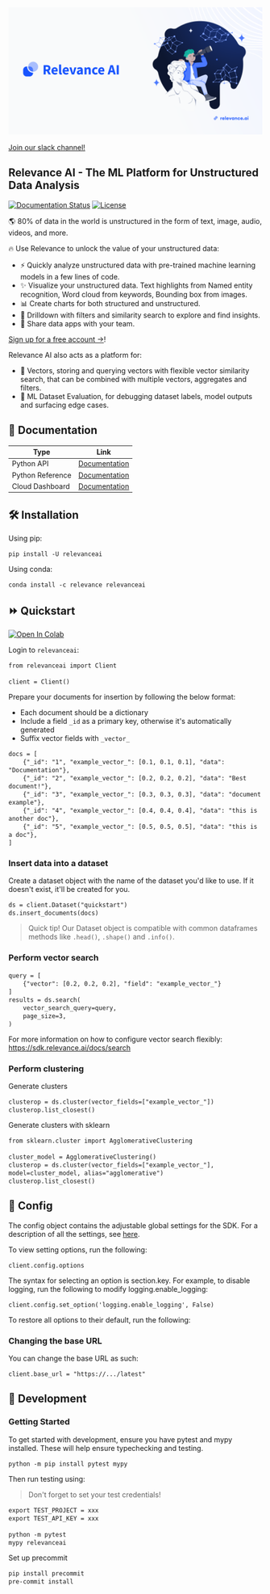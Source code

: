 ![Github Banner](assets/github_banner.png)


[Join our slack channel!](https://join.slack.com/t/relevance-ai/shared_invite/zt-11fo8oush-dHPd57wamhoQ7J5arNv1mg)

## Relevance AI - The ML Platform for Unstructured Data Analysis 
[![Documentation Status](https://readthedocs.org/projects/relevanceai/badge/?version=latest)](https://relevanceai.readthedocs.io/en/latest/?badge=latest)
[![License](https://img.shields.io/pypi/l/relevanceai)](https://img.shields.io/pypi/l/relevanceai)

🌎 80% of data in the world is unstructured in the form of text, image, audio, videos, and more.

🔥 Use Relevance to unlock the value of your unstructured data:
- ⚡ Quickly analyze unstructured data with pre-trained machine learning models in a few lines of code.
- ✨ Visualize your unstructured data. Text highlights from Named entity recognition, Word cloud from keywords, Bounding box from images.
- 📊 Create charts for both structured and unstructured.
- 🔎 Drilldown with filters and similarity search to explore and find insights.
- 🚀 Share data apps with your team.

[Sign up for a free account ->](https://hubs.ly/Q017CkXK0)!

Relevance AI also acts as a platform for:
- 🔑 Vectors, storing and querying vectors with flexible vector similarity search, that can be combined with multiple vectors, aggregates and filters.
- 🔮 ML Dataset Evaluation, for debugging dataset labels, model outputs and surfacing edge cases.


## 🧠 Documentation

| Type      | Link |
| ------------- | ----------- |
| Python API | [Documentation](https://sdk.relevance.ai/) |
| Python Reference | [Documentation](https://relevanceai.readthedocs.io/en/latest/)        |
| Cloud Dashboard | [Documentation](https://docs.relevance.ai/) |

## 🛠️ Installation

Using pip:

```{bash}
pip install -U relevanceai
```
Using conda:

```{bash}
conda install -c relevance relevanceai
```

## ⏩ Quickstart
[![Open In Colab](https://colab.research.google.com/assets/colab-badge.svg)](https://colab.research.google.com/github/RelevanceAI/RelevanceAI/blob/development/guides/quickstart_guide.ipynb)

Login to `relevanceai`:
```{python}
from relevanceai import Client

client = Client()
```

Prepare your documents for insertion by following the below format:
- Each document should be a dictionary
- Include a field `_id` as a primary key, otherwise it's automatically generated
- Suffix vector fields with `_vector_`

```{python}
docs = [
    {"_id": "1", "example_vector_": [0.1, 0.1, 0.1], "data": "Documentation"},
    {"_id": "2", "example_vector_": [0.2, 0.2, 0.2], "data": "Best document!"},
    {"_id": "3", "example_vector_": [0.3, 0.3, 0.3], "data": "document example"},
    {"_id": "4", "example_vector_": [0.4, 0.4, 0.4], "data": "this is another doc"},
    {"_id": "5", "example_vector_": [0.5, 0.5, 0.5], "data": "this is a doc"},
]
```

### Insert data into a dataset

Create a dataset object with the name of the dataset you'd like to use. If it doesn't exist, it'll be created for you.

```{python}
ds = client.Dataset("quickstart")
ds.insert_documents(docs)
```
> Quick tip! Our Dataset object is compatible with common dataframes methods like `.head()`, `.shape()` and `.info()`.

### Perform vector search

```{python}
query = [
    {"vector": [0.2, 0.2, 0.2], "field": "example_vector_"}
]
results = ds.search(
    vector_search_query=query,
    page_size=3,
)
```
For more information on how to configure vector search flexibly: https://sdk.relevance.ai/docs/search

### Perform clustering

Generate clusters
```{python}
clusterop = ds.cluster(vector_fields=["example_vector_"])
clusterop.list_closest()
```

Generate clusters with sklearn
```{python}
from sklearn.cluster import AgglomerativeClustering

cluster_model = AgglomerativeClustering()
clusterop = ds.cluster(vector_fields=["example_vector_"], model=cluster_model, alias="agglomerative")
clusterop.list_closest()
```

## 🧰 Config

The config object contains the adjustable global settings for the SDK. For a description of all the settings, see [here](https://github.com/RelevanceAI/RelevanceAI/blob/development/relevanceai/constants/config.ini).

To view setting options, run the following:

```{python}
client.config.options
```

The syntax for selecting an option is section.key. For example, to disable logging, run the following to modify logging.enable_logging:

```{python}
client.config.set_option('logging.enable_logging', False)
```

To restore all options to their default, run the following:

### Changing the base URL

You can change the base URL as such:

```{python}
client.base_url = "https://.../latest"
```

## 🚧 Development

### Getting Started
To get started with development, ensure you have pytest and mypy installed. These will help ensure typechecking and testing.

```{bash}
python -m pip install pytest mypy
```

Then run testing using:

> Don't forget to set your test credentials!

```{bash}
export TEST_PROJECT = xxx
export TEST_API_KEY = xxx

python -m pytest
mypy relevanceai
```

Set up precommit

```{bash}
pip install precommit
pre-commit install
```